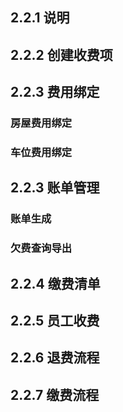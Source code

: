 ## 2.2.1 说明

## 2.2.2 创建收费项

## 2.2.3 费用绑定

### 房屋费用绑定


### 车位费用绑定


## 2.2.3 账单管理


### 账单生成


### 欠费查询导出


## 2.2.4 缴费清单

## 2.2.5 员工收费

## 2.2.6 退费流程

## 2.2.7 缴费流程

